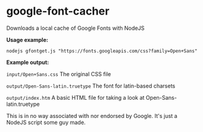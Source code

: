 # google-font-cacher
Downloads a local cache of Google Fonts with NodeJS

**Usage example:**
```
nodejs gfontget.js "https://fonts.googleapis.com/css?family=Open+Sans"
```

**Example output:**

```input/Open+Sans.css``` The original CSS file

```output/Open-Sans-latin.truetype``` The font for latin-based charsets

```output/index.htm``` A basic HTML file for taking a look at Open-Sans-latin.truetype

This is in no way associated with nor endorsed by Google. It's just a NodeJS script some guy made.
